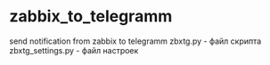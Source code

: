 # zabbix_to_telegramm
send notification from zabbix to telegramm
zbxtg.py - файл скрипта
zbxtg_settings.py - файл настроек